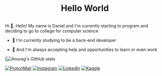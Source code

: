 <!--Title-->

<div id="user-content-toc">
  <ul align="center">
    <summary><h1 style="display: inline-block">Hello World</h1></summary>
</div>

<!-- Presentation -->

<p>
  Hi 👋, Hello! My name is Daniel and I'm currently starting to program and deciding to go to college for computer science

  - 🌳 I'm currently studying to be a back-end developer

  - 🔎 And I'm always accepting help and opportunities to learn or even work
</p>

<!--GitHubStats-->

[![Anurag's GitHub stats](https://github-readme-stats.vercel.app/api?username=sudobarbosa&show_icons=true&theme=gotham)

<!--Links-->

[![ProtonMail](https://img.shields.io/badge/ProtonMail-8B89CC?style=for-the-badge&logo=protonmail&logoColor=white)](barbdev@protonmail.com)
[![Instagram](https://img.shields.io/badge/Instagram-E4405F?style=for-the-badge&logo=instagram&logoColor=white)](https://www.instagram.com/toquinhaman/)
[![LinkedIn](https://img.shields.io/badge/LinkedIn-0077B5?style=for-the-badge&logo=linkedin&logoColor=white)](https://www.linkedin.com/in/christian-oliveira-925532257/)
[![Kaggle](https://img.shields.io/badge/Kaggle-20BEFF?style=for-the-badge&logo=Kaggle&logoColor=white)](https://www.kaggle.com/variablebee)
